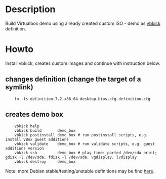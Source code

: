 # Description

Build Virtualbox demo using already created custom ISO - demo as [vbkick](https://github.com/wilas/vbkick) definition.

# Howto

Install vbkick, creates custom images and continue with instruction below.

## changes definition (change the target of a symlink)
```
    ln -fs definition-7.2-x86_64-desktop-bios.cfg definition.cfg
```

## creates demo box
```
    vbkick help
    vbkick build       demo_box
    vbkick postinstall demo_box # run postinstall scripts, e.g. install VBox guest additions
    vbkick validate    demo_box # run validate scripts, e.g. guest additions version
    vbkick ssh         demo_box # play time: parted /dev/sda print; gdisk -l /dev/sda; fdisk -l /dev/sda; vgdisplay, lvdisplay
    vbkick destroy     demo_box
```

Note: more Debian stable/testing/unstable definitions may be find [here](https://github.com/wilas/vbkick-boxarium).
